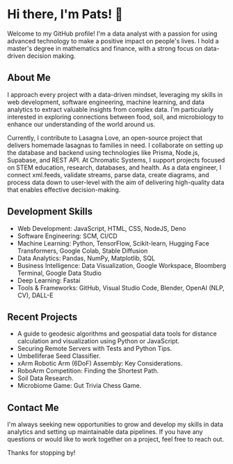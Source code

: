 # Hi there, I'm Pats! 👋

Welcome to my GitHub profile! I'm a data analyst with a passion for using advanced technology to make a positive impact on people's lives. I hold a master's degree in mathematics and finance, with a strong focus on data-driven decision making.

## About Me
I approach every project with a data-driven mindset, leveraging my skills in web development, software engineering, machine learning, and data analytics to extract valuable insights from complex data. I'm particularly interested in exploring connections between food, soil, and microbiology to enhance our understanding of the world around us.

Currently, I contribute to Lasagna Love, an open-source project that delivers homemade lasagnas to families in need. I collaborate on setting up the database and backend using technologies like Prisma, Node.js, Supabase, and REST API. At Chromatic Systems, I support projects focused on STEM education, research, databases, and health. As a data engineer, I connect xml.feeds, validate streams, parse data, create diagrams, and process data down to user-level with the aim of delivering high-quality data that enables effective decision-making.

## Development Skills

- Web Development: JavaScript, HTML, CSS, NodeJS, Deno
- Software Engineering: SCM, CI/CD
- Machine Learning: Python, TensorFlow, Scikit-learn, Hugging Face Transformers, Google Colab, Stable Diffusion
- Data Analytics: Pandas, NumPy, Matplotlib, SQL
- Business Intelligence: Data Visualization, Google Workspace, Bloomberg Terminal, Google Data Studio
- Deep Learning: Fastai
- Tools & Frameworks: GitHub, Visual Studio Code, Blender, OpenAI (NLP, CV), DALL-E

## Recent Projects

- A guide to geodesic algorithms and geospatial data tools for distance calculation and visualization using Python or JavaScript.
- Securing Remote Servers with Tests and Python Tips.
- Umbelliferae Seed Classifier.
- xArm Robotic Arm (6DoF) Assembly: Key Considerations.
- RoboArm Competition: Finding the Shortest Path.
- Soil Data Research.
- Microbiome Game: Gut Trivia Chess Game.

## Contact Me

I'm always seeking new opportunities to grow and develop my skills in data analytics and setting up maintainable data pipelines. If you have any questions or would like to work together on a project, feel free to reach out.

Thanks for stopping by!
